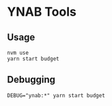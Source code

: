 # YNAB Tools

## Usage

```
nvm use
yarn start budget
```

## Debugging

```DEBUG="ynab:*" yarn start budget```
